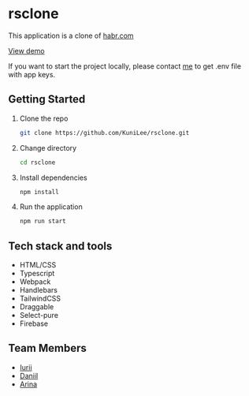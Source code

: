 # rsclone

This application is a clone of [habr.com](https://habr.com)

[View demo](https://theuiunicorns-rs-clone.netlify.app/all)

If you want to start the project locally, please contact [me](https://t.me/selnet123) to get .env file with app keys.

## Getting Started

1. Clone the repo
   ```sh
   git clone https://github.com/KuniLee/rsclone.git
   ```
2. Change directory
   ```sh
   cd rsclone
   ```
3. Install dependencies
   ```sh
   npm install
   ```
4. Run the application
   ```sh
   npm run start
   ```

## Tech stack and tools
- HTML/CSS
- Typescript
- Webpack
- Handlebars
- TailwindCSS
- Draggable
- Select-pure
- Firebase


## Team Members
- [Iurii](https://github.com/KuniLee)
- [Daniil](https://github.com/GodPFM)
- [Arina](https://github.com/4k1r1n)